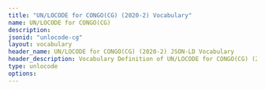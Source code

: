 ```yaml
---
title: "UN/LOCODE for CONGO(CG) (2020-2) Vocabulary"
name: UN/LOCODE for CONGO(CG) 
description: 
jsonid: "unlocode-cg"
layout: vocabulary
header_name: UN/LOCODE for CONGO(CG) (2020-2) JSON-LD Vocabulary
header_description: Vocabulary Definition of UN/LOCODE for CONGO(CG) (2020-2) semantics in HTML format. JSON-LD format is available at [unlocode-cg.jsonld](/vocabulary/unlocode-cg.jsonld)
type: unlocode
options:
---
```

